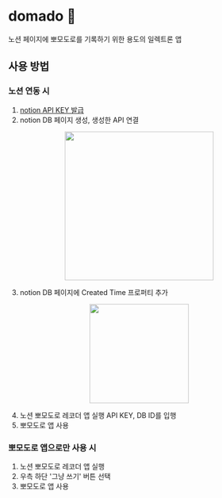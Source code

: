 # domado 🍅

노션 페이지에 뽀모도로를 기록하기 위한 용도의 일렉트론 앱

<!-- <p align="center">
  <img src="https://github.com/younggeun0/domado/assets/34850791/bc688c09-a3b4-49b6-972f-ab4f7342fcc5" width="300" />
  <br />
  <img src="https://github.com/younggeun0/domado/assets/34850791/757511b0-8712-4d1b-82ab-eaee82f4e342" width="500" />
</p> -->

## 사용 방법

### 노션 연동 시
1. [notion API KEY 발급](https://www.notion.so/my-integrations)
2. notion DB 페이지 생성, 생성한 API 연결
    <p align="center">
        <img src="https://github.com/younggeun0/domado/assets/34850791/47edfe13-d85b-4358-b334-353b914c4190" width="300" />
    </p>
3. notion DB 페이지에 Created Time 프로퍼티 추가
    <p align="center">
        <img src="https://github.com/younggeun0/domado/assets/34850791/5cd6826b-5509-48e3-9b61-3b06157827b3" width="200" />
    </p>
4. 노션 뽀모도로 레코더 앱 실행 API KEY, DB ID를 입행
5. 뽀모도로 앱 사용

### 뽀모도로 앱으로만 사용 시
1. 노션 뽀모도로 레코더 앱 실행
2. 우측 하단 '그냥 쓰기' 버튼 선택
3. 뽀모도로 앱 사용

<!-- ### 뽀모도로 단축키

| 단축키 | 설명 |
| --- | --- |
| `Space` | 뽀모도로 시작/중지 |
| `ArrowUp / ArrowDown` | 타이머 5분 증가/감소 |
| `a` | 뽀모도로++(타이머 사용을 잊은 경우 유용) |
| `r` | 타이머 재시작 | -->
